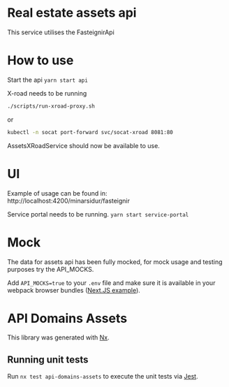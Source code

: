 <!-- gitbook-ignore -->

# Real estate assets api

This service utilises the FasteignirApi

# How to use

Start the api
`yarn start api`

X-road needs to be running

```bash
./scripts/run-xroad-proxy.sh
```

or

```bash
kubectl -n socat port-forward svc/socat-xroad 8081:80
```

AssetsXRoadService should now be available to use.

# UI

Example of usage can be found in: http://localhost:4200/minarsidur/fasteignir

Service portal needs to be running.
`yarn start service-portal`

# Mock

The data for assets api has been fully mocked, for mock usage and testing purposes try the API_MOCKS.

Add `API_MOCKS=true` to your `.env` file and make sure it is available in your webpack browser bundles ([Next.JS example](../../../apps/web/next.config.js)).

# API Domains Assets

This library was generated with [Nx](https://nx.dev).

## Running unit tests

Run `nx test api-domains-assets` to execute the unit tests via [Jest](https://jestjs.io).
